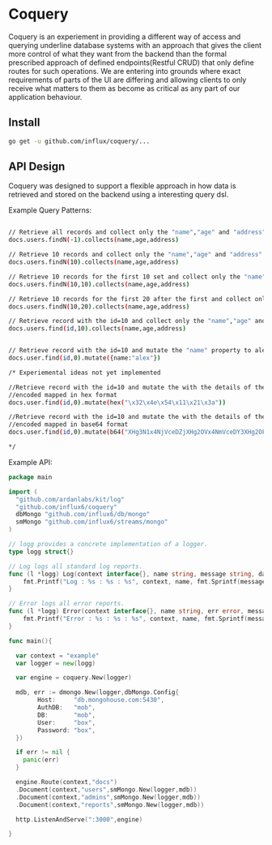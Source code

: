 # Coquery
Coquery is an experiement in providing a different way of access and
querying underline database systems with an approach that gives the client
more control of what they want from the backend than the formal prescribed
approach of defined endpoints(Restful CRUD) that only define routes for
such operations. We are entering into grounds where exact requirements of
parts of the UI are differing and allowing clients to only receive what matters
to them as become as critical as any part of our application behaviour.

## Install

```bash
go get -u github.com/influx/coquery/...
```

## API Design
 Coquery was designed to support a flexible approach in how data is retrieved and
 stored on the backend using a interesting query dsl.

  Example Query Patterns:

```bash

// Retrieve all records and collect only the "name","age" and "address" properties.
docs.users.findN(-1).collects(name,age,address)

// Retrieve 10 records and collect only the "name","age" and "address" properties.
docs.users.findN(10).collects(name,age,address)

// Retrieve 10 records for the first 10 set and collect only the "name","age" and "address" properties.
docs.users.findN(10,10).collects(name,age,address)

// Retrieve 10 records for the first 20 after the first and collect only the "name","age" and "address" properties.
docs.users.findN(10,20).collects(name,age,address)

// Retrieve record with the id=10 and collect only the "name","age" and "address" properties.
docs.users.find(id,10).collects(name,age,address)


// Retrieve record with the id=10 and mutate the "name" property to alex.
docs.user.find(id,0).mutate({name:"alex"})

/* Experiemental ideas not yet implemented

//Retrieve record with the id=10 and mutate the with the details of the
//encoded mapped in hex format
docs.user.find(id,0).mutate(hex("\x32\x4e\x54\x11\x21\x3a"))

//Retrieve record with the id=10 and mutate the with the details of the
//encoded mapped in base64 format
docs.user.find(id,0).mutate(b64("XHg3N1x4NjVceDZjXHg2OVx4NmVceDY3XHg2OFx4NzRceDZmXHg2ZVx4MmU="))

*/


```

  Example API:

```go
package main

import (
  "github.com/ardanlabs/kit/log"
  "github.com/influx6/coquery"
  dbMongo "github.com/influx6/db/mongo"
  smMongo "github.com/influx6/streams/mongo"
)

// logg provides a concrete implementation of a logger.
type logg struct{}

// Log logs all standard log reports.
func (l *logg) Log(context interface{}, name string, message string, data ...interface{}) {
	fmt.Printf("Log : %s : %s : %s", context, name, fmt.Sprintf(message, data...))
}

// Error logs all error reports.
func (l *logg) Error(context interface{}, name string, err error, message string, data ...interface{}) {
	fmt.Printf("Error : %s : %s : %s", context, name, fmt.Sprintf(message, data...))
}

func main(){

  var context = "example"
  var logger = new(logg)

  var engine = coquery.New(logger)

  mdb, err := dmongo.New(logger,dbMongo.Config{
		Host:     "db.mongohouse.com:5430",
		AuthDB:   "mob",
		DB:       "mob",
		User:     "box",
		Password: "box",
  })

  if err != nil {
    panic(err)
  }

  engine.Route(context,"docs")
  .Document(context,"users",smMongo.New(logger,mdb))
  .Document(context,"admins",smMongo.New(logger,mdb))
  .Document(context,"reports",smMongo.New(logger,mdb))

  http.ListenAndServe(":3000",engine)

}

```

